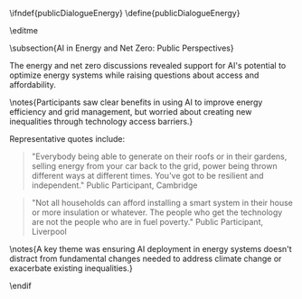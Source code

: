 \ifndef{publicDialogueEnergy}
\define{publicDialogueEnergy}

\editme

\subsection{AI in Energy and Net Zero: Public Perspectives}

The energy and net zero discussions revealed support for AI's potential to optimize energy systems while raising questions about access and affordability.

\notes{Participants saw clear benefits in using AI to improve energy efficiency and grid management, but worried about creating new inequalities through technology access barriers.}

Representative quotes include:

> "Everybody being able to generate on their roofs or in their gardens, selling energy from your car back to the grid, power being thrown different ways at different times. You've got to be resilient and independent." Public Participant, Cambridge

> "Not all households can afford installing a smart system in their house or more insulation or whatever. The people who get the technology are not the people who are in fuel poverty." Public Participant, Liverpool

\notes{A key theme was ensuring AI deployment in energy systems doesn't distract from fundamental changes needed to address climate change or exacerbate existing inequalities.}

\endif

